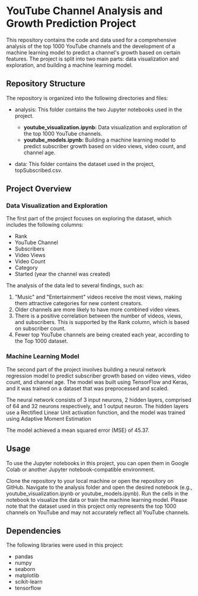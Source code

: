 # YouTube Channel Analysis and Growth Prediction Project
This repository contains the code and data used for a comprehensive analysis of the top 1000 YouTube channels and the development of a machine learning model to predict a channel's growth based on certain features. The project is split into two main parts: data visualization and exploration, and building a machine learning model.

## Repository Structure
The repository is organized into the following directories and files:

- analysis: This folder contains the two Jupyter notebooks used in the project.
  - **youtube_visualization.ipynb:** Data visualization and exploration of the top 1000 YouTube channels.
  - **youtube_models.ipynb:** Building a machine learning model to predict subscriber growth based on video views, video count, and channel age.
 
- data: This folder contains the dataset used in the project, topSubscribed.csv.

## Project Overview
### Data Visualization and Exploration
The first part of the project focuses on exploring the dataset, which includes the following columns:
- Rank
- YouTube Channel
- Subscribers
- Video Views
- Video Count
- Category
- Started (year the channel was created)

The analysis of the data led to several findings, such as:

1. "Music" and "Entertainment" videos receive the most views, making them attractive categories for new content creators.
2. Older channels are more likely to have more combined video views.
3. There is a positive correlation between the number of videos, views, and subscribers. This is supported by the Rank column, which is based on subscriber count.
4. Fewer top YouTube channels are being created each year, according to the Top 1000 dataset.

### Machine Learning Model
The second part of the project involves building a neural network regression model to predict subscriber growth based on video views, video count, and channel age. The model was built using TensorFlow and Keras, and it was trained on a dataset that was preprocessed and scaled. 

The neural network consists of 3 input neurons, 2 hidden layers, comprised of 64 and 32 neurons respectively, and 1 output neuron. 
The hidden layers use a Rectified Linear Unit activation function, and the model was trained using Adaptive Moment Estimation

The model achieved a mean squared error (MSE) of 45.37.

## Usage
To use the Jupyter notebooks in this project, you can open them in Google Colab or another Jupyter notebook-compatible environment.

Clone the repository to your local machine or open the repository on GitHub.
Navigate to the analysis folder and open the desired notebook (e.g., youtube_visualization.ipynb or youtube_models.ipynb).
Run the cells in the notebook to visualize the data or train the machine learning model.
Please note that the dataset used in this project only represents the top 1000 channels on YouTube and may not accurately reflect all YouTube channels.

## Dependencies
The following libraries were used in this project:
- pandas
- numpy
- seaborn
- matplotlib
- scikit-learn
- tensorflow
